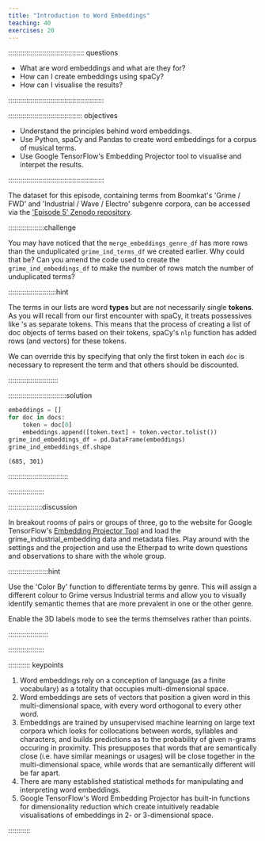 ```yaml
---
title: "Introduction to Word Embeddings"
teaching: 40
exercises: 20
---
```


:::::::::::::::::::::::::::::::::::::: questions 

- What are word embeddings and what are they for?
- How can I create embeddings using spaCy?
- How can I visualise the results?

::::::::::::::::::::::::::::::::::::::::::::::::

::::::::::::::::::::::::::::::::::::: objectives

- Understand the principles behind word embeddings.
- Use Python, spaCy and Pandas to create word embeddings for a corpus of musical terms.
- Use Google TensorFlow's Embedding Projector tool to visualise and interpet the results.

::::::::::::::::::::::::::::::::::::::::::::::::

The dataset for this episode, containing terms from Boomkat's 'Grime / FWD' and 'Industrial / Wave / Electro' subgenre corpora, can be accessed via the ['Episode 5' Zenodo repository](https://zenodo.org/records/10931458).

::::::::::::::::::challenge

You may have noticed that the ```merge_embeddings_genre_df``` has more rows than the unduplicated ```grime_ind_terms_df``` we created earlier. Why could that be? Can you amend the code used to create the ```grime_ind_embeddings_df``` to make the number of rows match the number of unduplicated terms?

::::::::::::::::::::::::hint 

The terms in our lists are word **types** but are not necessarily single **tokens**. As you will recall from our first encounter with spaCy, it treats possessives like 's as separate tokens. This means that the process of creating a list of doc objects of terms based on their tokens, spaCy's ```nlp``` function has added rows (and vectors) for these tokens.

We can override this by specifying that only the first token in each ```doc``` is necessary to represent the term and that others should be discounted.

:::::::::::::::::::::::::

:::::::::::::::::::::::::::::solution

```python
embeddings = []
for doc in docs:
    token = doc[0]
    embeddings.append([token.text] + token.vector.tolist())
grime_ind_embeddings_df = pd.DataFrame(embeddings)
grime_ind_embeddings_df.shape
```
```
(685, 301)
```

::::::::::::::::::::::::::::::

::::::::::::::::::


:::::::::::::::::discussion

In breakout rooms of pairs or groups of three, go to the website for Google TensorFlow's [Embedding Projector Tool](https://projector.tensorflow.org/) and load the grime_industrial_embedding data and metadata files. Play around with the settings and the projection and use the Etherpad to write down questions and observations to share with the whole group.

::::::::::::::::::::hint 

Use the 'Color By' function to differentiate terms by genre. This will assign a different colour to Grime versus Industrial terms and allow you to visually identify semantic themes that are more prevalent in one or the other genre.

Enable the 3D labels mode to see the terms themselves rather than points.

::::::::::::::::::::

::::::::::::::::::

::::::::::: keypoints

1. Word embeddings rely on a conception of language (as a finite vocabulary) as a totality that occupies multi-dimensional space.
2. Word embeddings are sets of vectors that position a given word in this multi-dimensional space, with every word orthogonal to every other word.
3. Embeddings are trained by unsupervised machine learning on large text corpora which looks for collocations between words, syllables and characters, and builds predictions as to the probability of given n-grams occuring in proximity. This presupposes that words that are semantically close (i.e. have similar meanings or usages) will be close together in the multi-dimensional space, while words that are semantically different will be far apart.
5. There are many established statistical methods for manipulating and interpreting word embeddings.
6. Google TensorFlow's Word Embedding Projector has built-in functions for dimensionality reduction which create intuitively readable visualisations of embeddings in 2- or 3-dimensional space.

::::::::::: 
